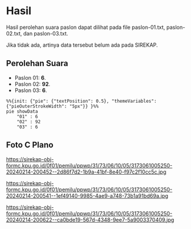 # Hasil

Hasil perolehan suara paslon dapat dilihat pada file paslon-01.txt, paslon-02.txt, dan paslon-03.txt.

Jika tidak ada, artinya data tersebut belum ada pada SIREKAP.

## Perolehan Suara

 * Paslon 01: **6**.
 * Paslon 02: **92**.
 * Paslon 03: **6**.

```mermaid
%%{init: {"pie": {"textPosition": 0.5}, "themeVariables": {"pieOuterStrokeWidth": "5px"}} }%%
pie showData
    "01" : 6
    "02" : 92
    "03" : 6
```
## Foto C Plano

https://sirekap-obj-formc.kpu.go.id/0f01/pemilu/ppwp/31/73/06/10/05/3173061005250-20240214-200452--2d86f7d2-1b9a-41bf-8e40-f97c2f10cc5c.jpg

https://sirekap-obj-formc.kpu.go.id/0f01/pemilu/ppwp/31/73/06/10/05/3173061005250-20240214-200541--1ef49140-9985-4ae9-a748-73b1a91bd69a.jpg

https://sirekap-obj-formc.kpu.go.id/0f01/pemilu/ppwp/31/73/06/10/05/3173061005250-20240214-200622--ca0bde19-567d-4348-9ee7-5a9003370409.jpg
